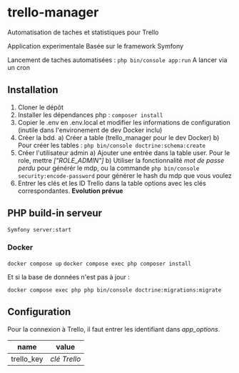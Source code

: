 # trello-manager
Automatisation de taches et statistiques pour Trello

Application experimentale
Basée sur le framework Symfony

Lancement de taches automatisées :
``php bin/console app:run``
A lancer via un cron

## Installation

1. Cloner le dépôt
2. Installer les dépendances php : `composer install`
3. Copier le .env en .env.local et modifier les informations de configuration (inutile dans l'environement de dev Docker inclu)
4. Créer la bdd. 
    a) Créer a table (trello_manager pour le dev Docker)
    b) Pour créer les tables : `php bin/console doctrine:schema:create`
5. Créer l'utilisateur admin
    a) Ajouter une entrée dans la table user. Pour le role, mettre *["ROLE_ADMIN"]*
    b) Utiliser la fonctionnalité *mot de passe perdu* pour générér le mdp, ou la commande `php bin/console security:encode-password` pour générer le hash du mdp que vous voulez
3. Entrer les clés et les ID Trello dans la table options avec les clés correspondantes. **Evolution prévue**

## PHP build-in serveur

``Symfony server:start``

### Docker

``docker compose up``
``docker compose exec php composer install``

Et si la base de données n'est pas à jour : 

``docker compose exec php php bin/console doctrine:migrations:migrate``

## Configuration

Pour la connexion à Trello, il faut entrer les identifiant dans *app_options*. 

| name              | value             |
|-------------------|-------------------|
| trello_key        | *clé Trello*      |
